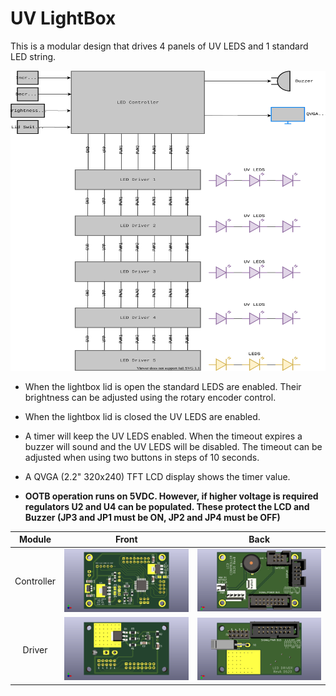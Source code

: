 # UV LightBox

This is a modular design that drives 4 panels of UV LEDS and 1 standard LED string.


<P>

<img src="diagrams/UV LightBox Overview.svg" width="640" height="480">
</P>


- When the lightbox lid is open the standard LEDS are enabled. Their brightness can be adjusted using the rotary encoder control.
- When the lightbox lid is closed the UV LEDS are enabled.
- A timer will keep the UV LEDS enabled. When the timeout expires a buzzer will sound and the UV LEDS will be disabled. The timeout can be adjusted when using two buttons in steps of 10 seconds.
- A QVGA (2.2" 320x240) TFT LCD display shows the timer value.

- **OOTB operation runs on 5VDC. However, if higher voltage is required regulators U2 and U4 can be populated. These protect the LCD and Buzzer (JP3 and JP1 must be ON, JP2 and JP4 must be OFF)**

Module |Front |Back
:-----:|:-----:|:-----:
Controller|![](UV_LED_Driver_Modular/ControllerRevB/docs/ControllerFront.png)|![](UV_LED_Driver_Modular/ControllerRevB/docs/ControllerBack.png)
Driver|![](UV_LED_Driver_Modular/Driver/UV_LED_Driver/docs/UV_LED_Driver_Front.png)|![](UV_LED_Driver_Modular/Driver/UV_LED_Driver/docs/UV_LED_Driver_Back.png)
